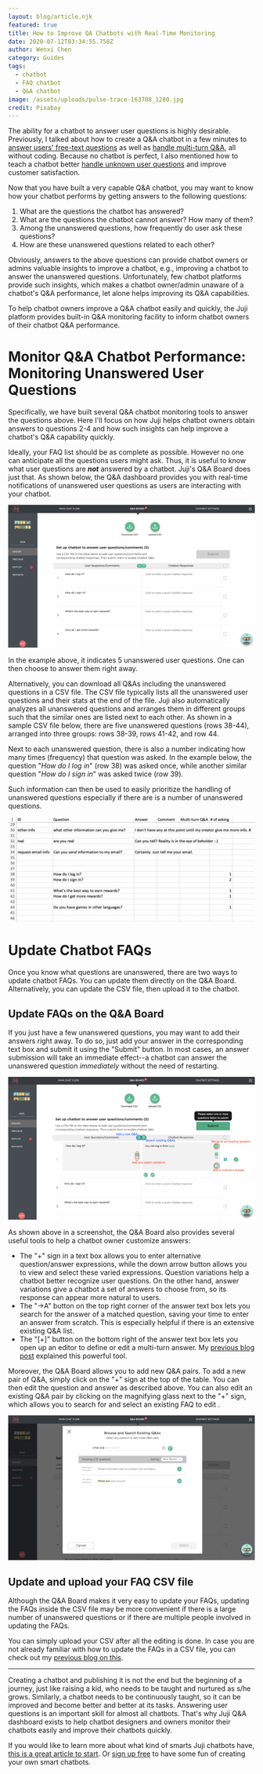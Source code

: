 ```yaml
---
layout: blog/article.njk
featured: true
title: How to Improve QA Chatbots with Real-Time Monitoring
date: 2020-07-12T03:34:55.758Z
author: Wenxi Chen
category: Guides
tags:
  - chatbot
  - FAQ chatbot
  - Q&A chatbot
image: /assets/uploads/pulse-trace-163708_1280.jpg
credit: Pixabay
---
```

The ability for a chatbot to answer user questions is highly desirable. Previously, I talked about how to create a Q&A chatbot in a few minutes to [answer users' free-text questions](https://juji.io/blog/building-a-smart-chatbot-in-a-few-minutes-to-answer-free-text-questions/) as well as [handle multi-turn Q&A](https://juji.io/blog/how-to-make-your-chatbot-to-answer-non-trivial-questions/), all without coding. Because no chatbot is perfect, I also mentioned how to teach a chatbot better [handle unknown user questions](https://juji.io/blog/question-recommendation/) and improve customer satisfaction.  

Now that you have built a very capable Q&A chatbot, you may want to know how your chatbot performs by getting answers to the following questions:

1. What are the questions the chatbot has answered?
2. What are the questions the chatbot cannot answer?  How many of them?
3. Among the unanswered questions, how frequently do user ask these questions? 
4. How are these unanswered questions related to each other? 

Obviously, answers to the above questions can provide chatbot owners or admins valuable insights to improve a chatbot, e.g., improving a chatbot to answer the unanswered questions.  Unfortunately, few chatbot platforms provide such insights, which makes a chatbot owner/admin unaware of a chatbot's Q&A performance, let alone helps improving its Q&A capabilities.  

To help chatbot owners improve a Q&A chatbot easily and quickly, the Juji platform provides built-in Q&A monitoring facility to inform chatbot owners of their chatbot Q&A performance. 

# Monitor Q&A Chatbot Performance: Monitoring Unanswered User Questions

Specifically, we have built several Q&A chatbot monitoring tools to answer the questions above. Here I'll focus on how Juji helps chatbot owners obtain answers to questions 2-4 and how such insights can help improve a chatbot's Q&A capability quickly.

Ideally, your FAQ list should be as complete as possible. However no one can anticipate all the questions users might ask. Thus, it is useful to know what user questions are ***not*** answered by a chatbot. Juji's Q&A Board does just that. As shown below, the Q&A dashboard provides you with real-time notifications of unanswered user questions as users are interacting with your chatbot. 

![A real-time dashboard displaying a list of user questions that a chatbot cannot answer.](/assets/uploads/screen-shot-2020-07-11-at-5.52.19-pm.png "Juji Q&A Board is a real-time dashboard that displays a list of unanswered user questions. ")

In the example above, it indicates 5 unanswered user questions. One can then choose to answer them right away.

Alternatively, you can download all Q&As including the unanswered questions in a CSV file. The CSV file typically lists all the unanswered user questions and their stats at the end of the file. Juji also automatically analyzes all unanswered questions and arranges them in different groups such that the similar ones are listed next to each other. As shown in a sample CSV file below, there are five unanswered questions (rows 38-44), arranged into three groups: rows 38-39, rows 41-42, and row 44. 

Next to each unanswered question, there is also a number indicating how many times (frequency) that question was asked. In the example below, the question "*How do I log in*" (row 38) was asked once, while another similar question "*How do I sign in*" was asked twice (row 39). 

Such information can then be used to easily prioritize the handling of unanswered questions especially if there are is a number of unanswered questions.  

![Downloaded Q&A CSV groups related unanswered questions together with stats on how many times each question has been asked](/assets/uploads/screen-shot-2020-06-30-at-10.01.17-pm.png "Downloaded Q&A CSV groups related unanswered questions together with stats on how many times each question has been asked")

# Update Chatbot FAQs

Once you know what questions are unanswered, there are two ways to update chatbot FAQs. You can update them directly on the Q&A Board. Alternatively, you can update the CSV file, then upload it to the chatbot.

## Update FAQs on the Q&A Board

If you just have a few unanswered questions, you may want to add their answers right away. To do so, just add your answer in the corresponding text box and submit it using the "Submit" button. In most cases, an answer submission will take an immediate effect--a chatbot can answer the unanswered question *immediately* without the need of restarting. 

![Add an answer to an unanswered question in Q&A Board](/assets/uploads/screen-shot-2020-07-11-at-7.52.30-pm.png "Add an answer to an unanswered question in Q&A Board")

As shown above in a screenshot, the Q&A Board also provides several useful tools to help a chatbot owner customize answers:

* The "+" sign in a text box allows you to enter alternative question/answer expressions, while the down arrow button allows you to view and select these varied expressions. Question variations help a chatbot better recognize user questions. On the other hand, answer variations give a chatbot a set of answers to choose from, so its response can appear more natural to users.
* The "→A" button on the top right corner of the answer text box lets you search for the answer of a matched question, saving your time to enter an answer from scratch.  This is especially helpful if there is an extensive existing Q&A list.
* The "\[+]" button on the bottom right of the answer text box lets you open up an editor to define or edit a multi-turn answer.  My [previous blog post](https://juji.io/blog/how-to-make-your-chatbot-to-answer-non-trivial-questions/) explained this powerful tool.

Moreover, the Q&A Board allows you to add new Q&A pairs. To add a new pair of Q&A, simply click on the "+" sign at the top of the table. You can then edit the question and answer as described above. You can also edit an existing Q&A pair by clicking on the magnifying glass next to the "+" sign, which allows you to search for and select an existing FAQ to edit .

![Search an existing FAQ to edit](/assets/uploads/screen-shot-2020-07-11-at-7.38.19-pm.png "Search an existing FAQ to edit")

## Update and upload your FAQ CSV file

Although the Q&A Board makes it very easy to update your FAQs, updating the FAQs inside the CSV file may be more convenient if there is a large number of unanswered questions or if there are multiple people involved in updating the FAQs. 

You can simply upload your CSV after all the editing is done. In case you are not already familiar with how to update the FAQs in a CSV file, you can check out my [previous blog on this](https://juji.io/blog/building-a-smart-chatbot-in-a-few-minutes-to-answer-free-text-questions/).

- - -

Creating a chatbot and publishing it is not the end but the beginning of a journey, just like raising a kid, who needs to be taught and nurtured as s/he grows.  Similarly, a chatbot needs to be continuously taught, so it can be improved and become better and better at its tasks. Answering user questions is an important skill for almost all chatbots. That's why Juji Q&A dashboard exists to help chatbot designers and owners monitor their chatbots easily and improve their chatbots quickly.

If you would like to learn more about what kind of smarts Juji chatbots have, [this is a great article to start](https://juji.io/blog/where-is-artificial-intelligence-ai-how-to-make-a-chatbot-smart/). Or [sign up free](https://juji.io/signup) to have some fun of creating your own smart chatbots.